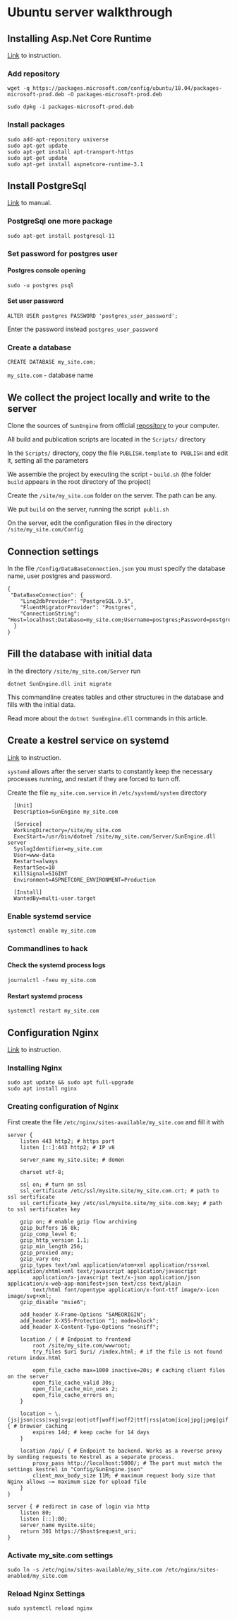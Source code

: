 # Ubuntu server walkthrough

## Installing Asp.Net Core Runtime

[Link](https://docs.microsoft.com/ru-ru/dotnet/core/install/linux-package-manager-ubuntu-1804#install-the-aspnet-core-runtime) to instruction.

### Add repository

```
wget -q https://packages.microsoft.com/config/ubuntu/18.04/packages-microsoft-prod.deb -O packages-microsoft-prod.deb

sudo dpkg -i packages-microsoft-prod.deb
```


### Install packages

```
sudo add-apt-repository universe
sudo apt-get update
sudo apt-get install apt-transport-https
sudo apt-get update
sudo apt-get install aspnetcore-runtime-3.1
```


## Install PostgreSql

[Link](https://www.postgresql.org/download/linux/ubuntu/) to manual.


### PostgreSql one more package

```
sudo apt-get install postgresql-11
```

### Set password for postgres user

#### Postgres console opening

```
sudo -u postgres psql
```

#### Set user password

```
ALTER USER postgres PASSWORD 'postgres_user_password';
```

Enter the password instead `postgres_user_password`

### Create a database

```
CREATE DATABASE my_site.com;
```

`my_site.com` - database name

## We collect the project locally and write to the server

Clone the sources of `SunEngine` from official [repository](https://github.com/sunengine/SunEngine) to your computer.

All build and publication scripts are located in the `Scripts/` directory

In the `Scripts/` directory, copy the file `PUBLISH.template` to` PUBLISH` and edit it, setting all the parameters

We assemble the project by executing the script - `build.sh` (the folder` build` appears in the root directory of the project)

Create the `/site/my_site.com` folder on the server. The path can be any.

We put `build` on the server, running the script` publi.sh`

On the server, edit the configuration files in the directory `/site/my_site.com/Config`



## Connection settings

In the file `/Config/DataBaseConnection.json` you must specify the database name, user postgres and password.

```
{
 "DataBaseConnection": {   
    "Linq2dbProvider": "PostgreSQL.9.5",
    "FluentMigratorProvider": "Postgres",
    "ConnectionString": "Host=localhost;Database=my_site.com;Username=postgres;Password=postgres_user_password"
  }
}
```


## Fill the database with initial data

In the directory `/site/my_site.com/Server` run

```
dotnet SunEngine.dll init migrate
```

This commandline creates tables and other structures in the database and fills with the initial data.

Read more about the `dotnet SunEngine.dll` commands in this article.


## Create a kestrel service on systemd

[Link](https://kimsereyblog.blogspot.com/2018/05/manage-kestrel-process-with-systemd.html) to instruction.

`systemd` allows after the server starts to constantly keep the necessary processes running, and restart if they are forced to turn off.


Create the file `my_site.com.service` in `/etc/systemd/system` directory

```
  [Unit]
  Description=SunEngine my_site.com

  [Service]
  WorkingDirectory=/site/my_site.com
  ExecStart=/usr/bin/dotnet /site/my_site.com/Server/SunEngine.dll server
  SyslogIdentifier=my_site.com
  User=www-data
  Restart=always
  RestartSec=10
  KillSignal=SIGINT
  Environment=ASPNETCORE_ENVIRONMENT=Production

  [Install]
  WantedBy=multi-user.target
```

### Enable systemd service

```
systemctl enable my_site.com
```

### Commandlines to hack

#### Check the systemd process logs

```
journalctl -fxeu my_site.com
```

#### Restart systemd process

```
systemctl restart my_site.com
```

## Configuration Nginx

[Link](https://kimsereyblog.blogspot.com/2018/06/asp-net-core-with-nginx.html) to instruction.

### Installing Nginx 

```
sudo apt update && sudo apt full-upgrade
sudo apt install nginx
```

### Creating configuration of Nginx

First create the file `/etc/nginx/sites-available/my_site.com` and fill it with

```
server {
    listen 443 http2; # https port
    listen [::]:443 http2; # IP v6

    server_name my_site.site; # domen

    charset utf-8;

    ssl on; # turn on ssl
    ssl_certificate /etc/ssl/mysite.site/my_site.com.crt; # path to ssl sertificate
    ssl_certificate_key /etc/ssl/mysite.site/my_site.com.key; # path to ssl sertificates key

    gzip on; # enable gzip flow archiving
    gzip_buffers 16 8k;
    gzip_comp_level 6;
    gzip_http_version 1.1;
    gzip_min_length 256;
    gzip_proxied any;
    gzip_vary on;
    gzip_types text/xml application/atom+xml application/rss+xml application/xhtml+xml text/javascript application/javascript
        application/x-javascript text/x-json application/json application/x-web-app-manifest+json text/css text/plain
        text/html font/opentype application/x-font-ttf image/x-icon image/svg+xml;
    gzip_disable "msie6";

    add_header X-Frame-Options "SAMEORIGIN";
    add_header X-XSS-Protection "1; mode=block";
    add_header X-Content-Type-Options "nosniff";

    location / { # Endpoint to frontend
        root /site/my_site.com/wwwroot;
        try_files $uri $uri/ /index.html; # if the file is not found return index.html

        open_file_cache max=1000 inactive=20s; # caching client files on the server
        open_file_cache_valid 30s;
        open_file_cache_min_uses 2;
        open_file_cache_errors on;
    }

    location ~ \.(js|json|css|svg|svgz|eot|otf|woff|woff2|ttf|rss|atom|ico|jpg|jpeg|gif|png)$ { # browser caching
        expires 14d; # keep cache for 14 days
    }

    location /api/ { # Endpoint to backend. Works as a reverse proxy by sending requests to Kestrel as a separate process.
        proxy_pass http://localhost:5000/; # The port must match the settings kestrel in "Config/SunEngine.json"
        client_max_body_size 11M; # maximum request body size that Nginx allows ~= maximum size for upload file
    }
}

server { # redirect in case of login via http
    listen 80;
    listen [::]:80;
    server_name mysite.site;
    return 301 https://$host$request_uri;
}
```


### Activate my_site.com settings

```
sudo ln -s /etc/nginx/sites-available/my_site.com /etc/nginx/sites-enabled/my_site.com
```


### Reload Nginx Settings

```
sudo systemctl reload nginx
```


